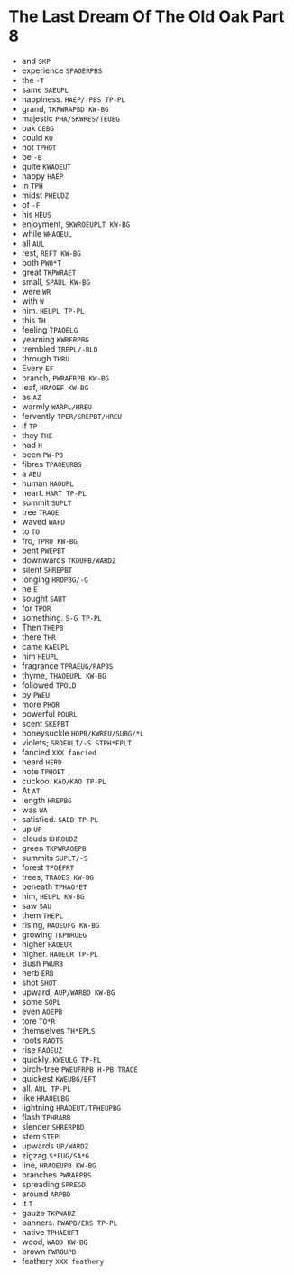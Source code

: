 # The Last Dream Of The Old Oak Part 8

* and `SKP`
* experience `SPAOERPBS`
* the `-T`
* same `SAEUPL`
* happiness. `HAEP/-PBS TP-PL`
* grand, `TKPWRAPBD KW-BG`
* majestic `PHA/SKWRES/TEUBG`
* oak `OEBG`
* could `KO`
* not `TPHOT`
* be `-B`
* quite `KWAOEUT`
* happy `HAEP`
* in `TPH`
* midst `PHEUDZ`
* of `-F`
* his `HEUS`
* enjoyment, `SKWROEUPLT KW-BG`
* while `WHAOEUL`
* all `AUL`
* rest, `REFT KW-BG`
* both `PWO*T`
* great `TKPWRAET`
* small, `SPAUL KW-BG`
* were `WR`
* with `W`
* him. `HEUPL TP-PL`
* this `TH`
* feeling `TPAOELG`
* yearning `KWRERPBG`
* trembled `TREPL/-BLD`
* through `THRU`
* Every `EF`
* branch, `PWRAFRPB KW-BG`
* leaf, `HRAOEF KW-BG`
* as `AZ`
* warmly `WARPL/HREU`
* fervently `TPER/SREPBT/HREU`
* if `TP`
* they `THE`
* had `H`
* been `PW-PB`
* fibres `TPAOEURBS`
* a `AEU`
* human `HAOUPL`
* heart. `HART TP-PL`
* summit `SUPLT`
* tree `TRAOE`
* waved `WAFD`
* to `TO`
* fro, `TPRO KW-BG`
* bent `PWEPBT`
* downwards `TKOUPB/WARDZ`
* silent `SHREPBT`
* longing `HROPBG/-G`
* he `E`
* sought `SAUT`
* for `TPOR`
* something. `S-G TP-PL`
* Then `THEPB`
* there `THR`
* came `KAEUPL`
* him `HEUPL`
* fragrance `TPRAEUG/RAPBS`
* thyme, `THAOEUPL KW-BG`
* followed `TPOLD`
* by `PWEU`
* more `PHOR`
* powerful `POURL`
* scent `SKEPBT`
* honeysuckle `HOPB/KWREU/SUBG/*L`
* violets; `SROEULT/-S STPH*FPLT`
* fancied `XXX fancied`
* heard `HERD`
* note `TPHOET`
* cuckoo. `KAO/KAO TP-PL`
* At `AT`
* length `HREPBG`
* was `WA`
* satisfied. `SAED TP-PL`
* up `UP`
* clouds `KHROUDZ`
* green `TKPWRAOEPB`
* summits `SUPLT/-S`
* forest `TPOEFRT`
* trees, `TRAOES KW-BG`
* beneath `TPHAO*ET`
* him, `HEUPL KW-BG`
* saw `SAU`
* them `THEPL`
* rising, `RAOEUFG KW-BG`
* growing `TKPWROEG`
* higher `HAOEUR`
* higher. `HAOEUR TP-PL`
* Bush `PWURB`
* herb `ERB`
* shot `SHOT`
* upward, `AUP/WARBD KW-BG`
* some `SOPL`
* even `AOEPB`
* tore `TO*R`
* themselves `TH*EPLS`
* roots `RAOTS`
* rise `RAOEUZ`
* quickly. `KWEULG TP-PL`
* birch-tree `PWEUFRPB H-PB TRAOE`
* quickest `KWEUBG/EFT`
* all. `AUL TP-PL`
* like `HRAOEUBG`
* lightning `HRAOEUT/TPHEUPBG`
* flash `TPHRARB`
* slender `SHRERPBD`
* stem `STEPL`
* upwards `UP/WARDZ`
* zigzag `S*EUG/SA*G`
* line, `HRAOEUPB KW-BG`
* branches `PWRAFPBS`
* spreading `SPREGD`
* around `ARPBD`
* it `T`
* gauze `TKPWAUZ`
* banners. `PWAPB/ERS TP-PL`
* native `TPHAEUFT`
* wood, `WAOD KW-BG`
* brown `PWROUPB`
* feathery `XXX feathery`
